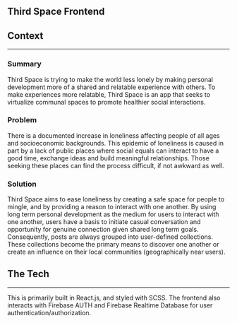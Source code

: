 ## Third Space Frontend

## Context
---
### Summary
Third Space is trying to make the world less lonely by making personal
development more of a shared and relatable experience with others. To 
make experiences more relatable, Third Space is an app that seeks to virtualize 
communal spaces to promote healthier social interactions. 

### Problem
There is a documented increase in loneliness affecting people of all ages and
socioeconomic backgrounds. This epidemic of loneliness is caused in part by a 
lack of public places where social equals can interact to have a good time, 
exchange ideas and build meaningful relationships. Those seeking these places 
can find the process difficult, if not awkward as well.

### Solution
Third Space aims to ease loneliness by creating a safe space for people to mingle, 
and by providing a reason to interact with one another. By using long term personal 
development as the medium for users to interact with one another, users have a basis
to initiate casual conversation and opportunity for genuine connection given shared 
long term goals. Consequently, posts are always grouped into user-defined collections.
These collections become the primary means to discover one another or create an
influence on their local communities (geographically near users).

## The Tech 
---
This is primarily built in React.js, and styled with SCSS. The frontend also interacts
with Firebase AUTH and Firebase Realtime Database for user authentication/authorization. 
